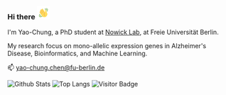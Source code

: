 ### Hi there <img src="https://raw.githubusercontent.com/krol3/krol3/master/wave.gif" width="30px">

I'm Yao-Chung, a PhD student at [Nowick Lab](http://nowicklab.info/), at Freie Universität Berlin. 

My research focus on mono-allelic expression genes in Alzheimer's Disease, Bioinformatics, and Machine Learning.

:mailbox:  yao-chung.chen@fu-berlin.de
<br>

![Github Stats](https://github-readme-stats.vercel.app/api?username=ferygood&count_private=true&show_icons=true&include_all_commits=true)
![Top Langs](https://github-readme-stats.vercel.app/api/top-langs/?username=ferygood&hide=TeX&layout=compact)
![Visitor Badge](https://visitor-badge.laobi.icu/badge?page_id=ferygood)
